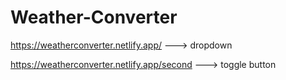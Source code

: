 # Weather-Converter

https://weatherconverter.netlify.app/  ---> dropdown

https://weatherconverter.netlify.app/second  ---> toggle button
